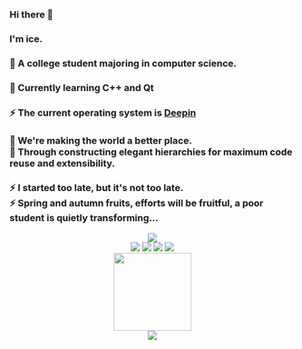 ### Hi there 👋

<!--
**student-ice/student-ice** is a ✨ _special_ ✨ repository because its `README.md` (this file) appears on your GitHub profile.

Here are some ideas to get you started:

- 🔭 I’m currently working on ...
- 🌱 I’m currently learning ...
- 👯 I’m looking to collaborate on ...
- 🤔 I’m looking for help with ...
- 💬 Ask me about ...
- 📫 How to reach me: ...
- 😄 Pronouns: ...
- ⚡ Fun fact: ...
-->
<div >
  <h3>I'm ice.</h3>
  <h3>🔭 A college student majoring in computer science. </h3>
  <h3>🌱 Currently learning C++ and Qt</h3>
  <h3>⚡ The current operating system is <a href="https://www.deepin.org">Deepin</a></h3>
  <h3>🤔 We're making the world a better place. <br>🤔&nbspThrough constructing elegant hierarchies for maximum code reuse and extensibility.</h3>
  <h3>⚡ I started too late, but it's not too late. <br>⚡&nbspSpring and autumn fruits, efforts will be fruitful, a poor student is quietly transforming...</h3>
</div>
<div align="center">
  <img src="https://metrics.lecoq.io/student-ice?template=classic&config.timezone=Asia%2FShanghai">
</div>
<div align="center">  
  <span > 
    <img src="https://img.shields.io/badge/-HTML5-E34F26?style=flat-square&logo=html5&logoColor=white" /> 
    <img src="https://img.shields.io/badge/-CSS3-1572B6?style=flat-square&logo=css3" /> 
    <img src="https://img.shields.io/badge/-JavaScript-oringe?style=flat-square&logo=javascript" />
    <img src="https://visitor-badge.glitch.me/badge?page_id=student-ice" /> 
  </span>
</div>
<div align="center"> 
  <img height="137px" src="https://github-readme-stats.vercel.app/api?username=student-ice&hide_title=true&hide_border=true&show_icons=trueline_height=21&text_color=000&icon_color=000&bg_color=0,ea6161,ffc64d,fffc4d,52fa5a&theme=graywhite" /> 
</div>

<div align="center"> 
  <img src="https://activity-graph.herokuapp.com/graph?username=student-ice&theme=dracula" />
</div>
